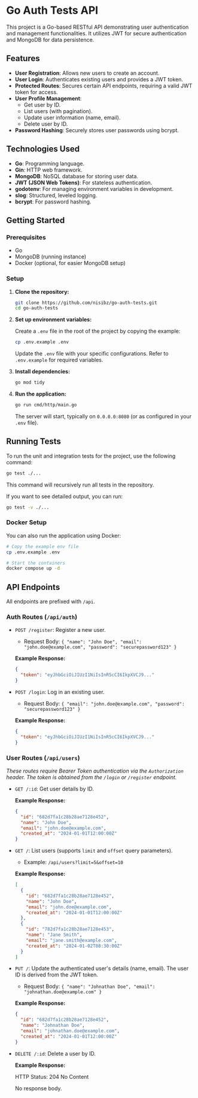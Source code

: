 # Go Auth Tests API

This project is a Go-based RESTful API demonstrating user authentication and management functionalities. It utilizes JWT for secure authentication and MongoDB for data persistence.

## Features

- **User Registration**: Allows new users to create an account.
- **User Login**: Authenticates existing users and provides a JWT token.
- **Protected Routes**: Secures certain API endpoints, requiring a valid JWT token for access.
- **User Profile Management**:
  - Get user by ID.
  - List users (with pagination).
  - Update user information (name, email).
  - Delete user by ID.
- **Password Hashing**: Securely stores user passwords using bcrypt.

## Technologies Used

- **Go**: Programming language.
- **Gin**: HTTP web framework.
- **MongoDB**: NoSQL database for storing user data.
- **JWT (JSON Web Tokens)**: For stateless authentication.
- **godotenv**: For managing environment variables in development.
- **slog**: Structured, leveled logging.
- **bcrypt**: For password hashing.

## Getting Started

### Prerequisites

- Go
- MongoDB (running instance)
- Docker (optional, for easier MongoDB setup)

### Setup

1. **Clone the repository:**

   ```bash
   git clone https://github.com/nisibz/go-auth-tests.git
   cd go-auth-tests
   ```

2. **Set up environment variables:**

   Create a `.env` file in the root of the project by copying the example:

   ```bash
   cp .env.example .env
   ```

   Update the `.env` file with your specific configurations. Refer to `.env.example` for required variables.

3. **Install dependencies:**

   ```bash
   go mod tidy
   ```

4. **Run the application:**

   ```bash
   go run cmd/http/main.go
   ```

   The server will start, typically on `0.0.0.0:8080` (or as configured in your `.env` file).

## Running Tests

To run the unit and integration tests for the project, use the following command:

```bash
go test ./...
```

This command will recursively run all tests in the repository.

If you want to see detailed output, you can run:

```bash
go test -v ./...
```

### Docker Setup

You can also run the application using Docker:

```bash
# Copy the example env file
cp .env.example .env

# Start the containers
docker compose up -d
```

## API Endpoints

All endpoints are prefixed with `/api`.

### Auth Routes (`/api/auth`)

- `POST /register`: Register a new user.

  - Request Body: `{ "name": "John Doe", "email": "john.doe@example.com", "password": "securepassword123" }`

  **Example Response:**

  ```json
  {
    "token": "eyJhbGciOiJIUzI1NiIsInR5cCI6IkpXVCJ9..."
  }
  ```

- `POST /login`: Log in an existing user.

  - Request Body: `{ "email": "john.doe@example.com", "password": "securepassword123" }`

  **Example Response:**

  ```json
  {
    "token": "eyJhbGciOiJIUzI1NiIsInR5cCI6IkpXVCJ9..."
  }
  ```

### User Routes (`/api/users`)

_These routes require Bearer Token authentication via the `Authorization` header. The token is obtained from the `/login` or `/register` endpoint._

- `GET /:id`: Get user details by ID.

  **Example Response:**

  ```json
  {
    "id": "682d7fa1c28b28ae7128e452",
    "name": "John Doe",
    "email": "john.doe@example.com",
    "created_at": "2024-01-01T12:00:00Z"
  }
  ```

- `GET /`: List users (supports `limit` and `offset` query parameters).

  - Example: `/api/users?limit=5&offset=10`

  **Example Response:**

  ```json
  [
    {
      "id": "682d7fa1c28b28ae7128e452",
      "name": "John Doe",
      "email": "john.doe@example.com",
      "created_at": "2024-01-01T12:00:00Z"
    },
    {
      "id": "782d7fa1c28b28ae7128e453",
      "name": "Jane Smith",
      "email": "jane.smith@example.com",
      "created_at": "2024-01-02T08:30:00Z"
    }
  ]
  ```

- `PUT /`: Update the authenticated user's details (name, email). The user ID is derived from the JWT token.

  - Request Body: `{ "name": "Johnathan Doe", "email": "johnathan.doe@example.com" }`

  **Example Response:**

  ```json
  {
    "id": "682d7fa1c28b28ae7128e452",
    "name": "Johnathan Doe",
    "email": "johnathan.doe@example.com",
    "created_at": "2024-01-01T12:00:00Z"
  }
  ```

- `DELETE /:id`: Delete a user by ID.

  **Example Response:**

  HTTP Status: 204 No Content

  No response body.
